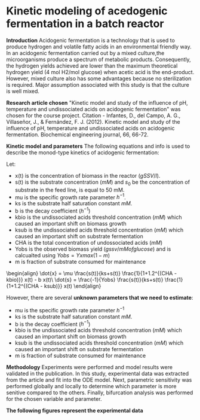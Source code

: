 # Kinetic modeling of acedogenic fermentation in a batch reactor

**Introduction**
Acidogenic fermentation is a technology that is used to produce hydrogen and volatile fatty acids in an environmental friendly way. In an acidogenic fermentation carried out by a mixed culture,the microorganisms produce a spectrum of metabolic products. Consequently, the hydrogen yields achieved are lower than the maximum theoretical hydrogen yield (4 mol H2/mol glucose) when acetic acid is the end-product. However, mixed culture also has some advantages because no sterilization is required. Major assumption associated with this study is that the culture is well mixed. 

**Research article chosen**
"Kinetic model and study of the influence of pH, temperature and undissociated acids on acidogenic fermentation" was chosen for the course project.
Citation - Infantes, D., del Campo, A. G., Villaseñor, J., & Fernández, F. J. (2012). Kinetic model and study of the influence of pH, temperature and undissociated acids on acidogenic fermentation. Biochemical engineering journal, 66, 66-72.

**Kinetic model and parameters**
The following equations and info is used to describe the monod-type kinetics of acidogenic fermentation:

Let: 
- x(t) is the concentration of biomass in the reactor ($gSSV/l$). 
- s(t) is the substrate concentration ($mM$) and $s_0$ be the concentration of substrate in the feed line, is equal to 50 mM.
- mu is the specific growth rate parameter $h^{-1}$.
- ks is the substrate half saturation constant $mM$.
- b is the decay coefficient ($h^{-1}$)
- kbio is the undissociated acids threshold concentration ($mM$) which caused an important shift on biomass growth 
- ksub is the undissociated acids threshold concentration ($mM$) which caused an important shift on substrate fermentation
- CHA is the total concentration of undossociated acids ($mM$)
- Yobs is the observed biomass yield ($gssv/mM of glucose$) and is calcualted using $Yobs = Yxmax(1-m)$
- m is fraction of substrate consumed for maintenance

\begin{align}
\dot{x} = \mu \frac{s(t)}{ks+s(t)} \frac{1}{1+1.2^{(CHA - kbio)}} x(t) - b x(t)\\
\dot{s} = \frac{-1}{Yobs} \frac{s(t)}{ks+s(t)} \frac{1}{1+1.2^{(CHA - ksub)}} x(t)
\end{align}

However, there are several **unknown parameters that we need to estimate**:

- mu is the specific growth rate parameter $h^{-1}$
- ks is the substrate half saturation constant $mM$.
- b is the decay coefficient ($h^{-1}$)
- kbio is the undissociated acids threshold concentration ($mM$) which caused an important shift on biomass growth 
- ksub is the undissociated acids threshold concentration ($mM$) which caused an important shift on substrate fermentation
- m is fraction of substrate consumed for maintenance

**Methodology**
Experiments were performed and model results were validated in the publication. In this study, experimental data was extracted from the article and fit into the ODE model. Next, parametric sensitivity was performed globally and locally to determine which parameter is more senitive compared to the others. Finally, bifurcation analysis was performed for the chosen variable and parameter.

**The following figures represent the experimental data**

